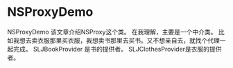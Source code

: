 # NSProxyDemo
NSProxyDemo
该文章介绍NSProxy这个类。
在我理解，主要是一个中介类。
比如我想去卖衣服那里买衣服，我想卖书那里去买书。又不想亲自去，就找个代理一起完成。
SLJBookProvider 是书的提供者。
SLJClothesProvider是衣服的提供者。

